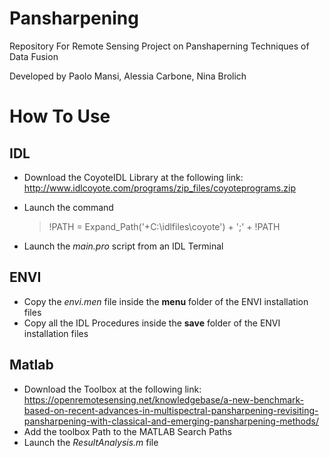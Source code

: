 # Pansharpening
Repository For Remote Sensing Project on Panshaperning Techniques of Data Fusion

Developed by Paolo Mansi, Alessia Carbone, Nina Brolich

# How To Use

## IDL
- Download the CoyoteIDL Library at the following link: http://www.idlcoyote.com/programs/zip_files/coyoteprograms.zip
- Launch the command 
    > !PATH = Expand_Path('+C:\idlfiles\coyote\') + ';' + !PATH

- Launch the _main.pro_ script from an IDL Terminal

## ENVI
- Copy the _envi.men_ file inside the **menu** folder of the ENVI installation files
- Copy all the IDL Procedures inside the **save** folder of the ENVI installation files

## Matlab
- Download the Toolbox at the following link: https://openremotesensing.net/knowledgebase/a-new-benchmark-based-on-recent-advances-in-multispectral-pansharpening-revisiting-pansharpening-with-classical-and-emerging-pansharpening-methods/
- Add the toolbox Path to the MATLAB Search Paths
- Launch the _ResultAnalysis.m_ file 
